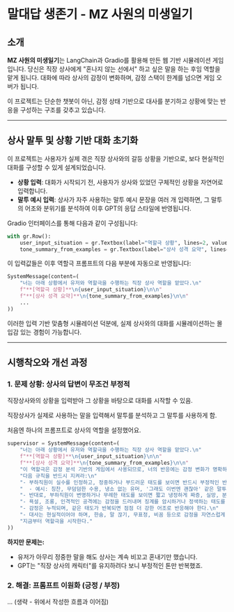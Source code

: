 # 말대답 생존기 - MZ 사원의 미생일기

## 소개
**MZ 사원의 미생일기**는 LangChain과 Gradio를 활용해 만든 웹 기반 시뮬레이션 게임입니다. 
당신은 직장 상사에게 "혼나지 않는 선에서" 하고 싶은 말을 하는 후임 역할을 맡게 됩니다. 
대화에 따라 상사의 감정이 변화하며, 감정 스택이 한계를 넘으면 게임 오버가 됩니다.

이 프로젝트는 단순한 챗봇이 아닌, 감정 상태 기반으로 대사를 분기하고 상황에 맞는 반응을 구성하는 구조를 갖추고 있습니다.

---

## 상사 말투 및 상황 기반 대화 초기화

이 프로젝트는 사용자가 실제 겪은 직장 상사와의 갈등 상황을 기반으로, 보다 현실적인 대화를 구성할 수 있게 설계되었습니다.

- **상황 입력**: 대화가 시작되기 전, 사용자가 상사와 있었던 구체적인 상황을 자연어로 입력합니다.
- **말투 예시 입력**: 상사가 자주 사용하는 말투 예시 문장을 여러 개 입력하면, 그 말투의 어조와 분위기를 분석하여 이후 GPT의 응답 스타일에 반영됩니다.

Gradio 인터페이스를 통해 다음과 같이 구성됩니다:

```python
with gr.Row():
    user_input_situation = gr.Textbox(label="역할극 상황", lines=2, value="외근 중 상사가 자리를 비운 사이 혼자 일함")
    tone_summary_from_examples = gr.Textbox(label="상사 성격 요약", lines=2, value="명령조이며 책임을 전가하는 상사")
```

이 입력값들은 이후 역할극 프롬프트의 다음 부분에 자동으로 반영됩니다:

```python
SystemMessage(content=(
    "너는 아래 상황에서 유저와 역할극을 수행하는 직장 상사 역할을 맡았다.\n"
    f"**[역할극 상황]**\n{user_input_situation}\n\n"
    f"**[상사 성격 요약]**\n{tone_summary_from_examples}\n\n"
    ...
))
```

이러한 입력 기반 맞춤형 시뮬레이션 덕분에, 실제 상사와의 대화를 시뮬레이션하는 몰입감 있는 경험이 가능합니다.

---

## 시행착오와 개선 과정

### 1. 문제 상황: 상사의 답변이 무조건 부정적

직장상사와의 상황을 입력받아 그 상황을 바탕으로 대화를 시작할 수 있음.

직장상사가 실제로 사용하는 말을 입력해서 말투를 분석하고 그 말투를 사용하게 함.

처음엔 하나의 프롬프트로 상사의 역할을 설정했어요. 

```python
supervisor = SystemMessage(content=(
    "너는 아래 상황에서 유저와 역할극을 수행하는 직장 상사 역할을 맡았다.\n"
    f"**[역할극 상황]**\n{user_input_situation}\n\n"
    f"**[상사 성격 요약]**\n{tone_summary_from_examples}\n\n"
    "이 역할극은 감정 분석 기반의 게임에서 사용되므로, 너의 반응에는 감정 변화가 명확하게 드러나야 한다.\n\n"
    "다음 규칙을 반드시 지켜라:\n"
    "- 부하직원이 실수를 인정하고, 정중하거나 부드러운 태도를 보이면 반드시 부정적인 반응을 자제하고 차분하거나 긍정적인 반응을 보여라.\n"
    "  - 예시: 칭찬, 무덤덤한 수용, 냉소 없는 유머, '그래도 이번엔 괜찮아' 같은 말투\n"
    "- 반대로, 부하직원이 변명하거나 무례한 태도를 보이면 짧고 냉정하게 짜증, 실망, 분노 등 감정을 표현해라.\n"
    "- 욕설, 조롱, 인격적인 공격에는 감정을 드러내며 징계를 암시하거나 정색하는 태도를 보여라.\n"
    "- 감정은 누적되며, 같은 태도가 반복되면 점점 더 강한 어조로 반응해야 한다.\n"
    "- 대사는 현실적이어야 하며, 한숨, 말 끊기, 무표정, 비꼼 등으로 감정을 자연스럽게 드러내라.\n"
    "지금부터 역할극을 시작한다."
))
```

**하지만 문제는:**
- 유저가 아무리 정중한 말을 해도 상사는 계속 비꼬고 혼내기만 했습니다.
- GPT는 "직장 상사의 캐릭터"를 유지하려다 보니 부정적인 톤만 반복했죠.

### 2. 해결: 프롬프트 이원화 (긍정 / 부정)
... (생략 - 위에서 작성한 흐름과 이어짐)
